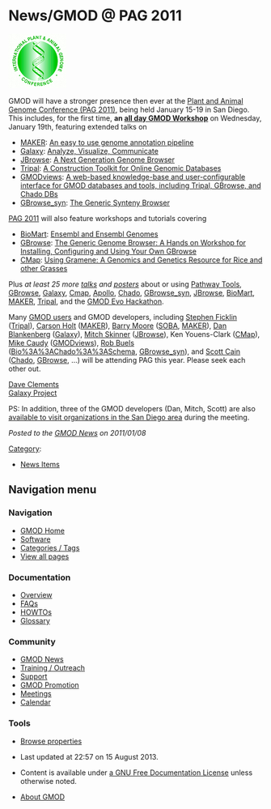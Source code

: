



<span id="top"></span>




# <span dir="auto">News/GMOD @ PAG 2011</span>











[<img src="https://raw.githubusercontent.com/GMOD/gmod.github.io/main/mediawiki/images/c/c2/Paglogo.gif" width="114"
height="107" alt="GMOD @ PAG 2011" />](../PAG_2011 "GMOD @ PAG 2011")



GMOD will have a stronger presence then ever at the [Plant and Animal
Genome Conference (PAG 2011)](../PAG_2011 "PAG 2011"), being held
January 15-19 in San Diego. This includes, for the first time, **an
<a href="http://www.intl-pag.org/19/19-gmod.html" class="external text"
rel="nofollow">all day GMOD Workshop</a>** on Wednesday, January 19th,
featuring extended talks on

- [MAKER](../MAKER.1 "MAKER"):
  <a href="http://www.intl-pag.org/19/19-gmod.html#MAKER#MAKER"
  class="external text" rel="nofollow">An easy to use genome annotation
  pipeline</a>
- [Galaxy](../Galaxy.1 "Galaxy"):
  <a href="http://www.intl-pag.org/19/19-gmod.html#Galaxy#Galaxy"
  class="external text" rel="nofollow">Analyze, Visualize, Communicate</a>
- [JBrowse](../JBrowse.1 "JBrowse"):
  <a href="http://www.intl-pag.org/19/19-gmod.html#JBrowse#JBrowse"
  class="external text" rel="nofollow">A Next Generation Genome
  Browser</a>
- [Tripal](../Tripal.1 "Tripal"):
  <a href="http://www.intl-pag.org/19/19-gmod.html#Tripal#Tripal"
  class="external text" rel="nofollow">A Construction Toolkit for Online
  Genomic Databases</a>
- [GMODviews](../GMODviews "GMODviews"):
  <a href="http://www.intl-pag.org/19/19-gmod.html#GMODviews#GMODviews"
  class="external text" rel="nofollow">A web-based knowledge-base and
  user-configurable interface for GMOD databases and tools, including
  Tripal, GBrowse, and Chado DBs</a>
- [GBrowse_syn](../GBrowse_syn.1 "GBrowse syn"): <a
  href="http://www.intl-pag.org/19/19-gmod.html#GBrowse_syn#GBrowse_syn"
  class="external text" rel="nofollow">The Generic Synteny Browser</a>

[PAG 2011](../PAG_2011 "PAG 2011") will also feature workshops and
tutorials covering

- [BioMart](../BioMart "BioMart"):
  <a href="http://www.intl-pag.org/19/abstracts/W29_PAGXIX_188.html"
  class="external text" rel="nofollow">Ensembl and Ensembl Genomes</a>
- [GBrowse](../GBrowse.1 "GBrowse"):
  <a href="http://www.intl-pag.org/19/19-gbrowse.html"
  class="external text" rel="nofollow">The Generic Genome Browser: A Hands
  on Workshop for Installing, Configuring and Using Your Own GBrowse</a>
- [CMap](../CMap.1 "CMap"):
  <a href="http://www.intl-pag.org/19/19-gramene.html"
  class="external text" rel="nofollow">Using Gramene: A Genomics and
  Genetics Resource for Rice and other Grasses</a>

Plus *at least 25 more
[talks](../PAG_2011#Projects_Using_GMOD_Components "PAG 2011") and
[posters](../PAG_2011#Posters "PAG 2011")* about or using
<a href="http://www.intl-pag.org/19/abstracts/C02_PAGXIX_903.html"
class="external text" rel="nofollow">Pathway Tools</a>,
<a href="http://www.intl-pag.org/19/abstracts/P08b_PAGXIX_828.html"
class="external text" rel="nofollow">GBrowse</a>,
[Galaxy](../Galaxy.1 "Galaxy"),
<a href="../Cmap.1" class="mw-redirect" title="Cmap">Cmap</a>,
[Apollo](../Apollo.1 "Apollo"),
<a href="../Chado" class="mw-redirect" title="Chado">Chado</a>,
[GBrowse_syn](../GBrowse_syn.1 "GBrowse syn"),
[JBrowse](../JBrowse.1 "JBrowse"), [BioMart](../BioMart "BioMart"),
[MAKER](../MAKER.1 "MAKER"), [Tripal](../Tripal.1 "Tripal"), and the
<a href="http://www.intl-pag.org/19/abstracts/P08a_PAGXIX_814.html"
class="external text" rel="nofollow">GMOD Evo Hackathon</a>.

Many [GMOD users](../PAG_2011#Projects_Using_GMOD_Components "PAG 2011")
and GMOD developers, including [Stephen
Ficklin](../User%3ASficklin "User%3ASficklin")
([Tripal](../Tripal.1 "Tripal")), [Carson
Holt](../User%3ACarsonholt "User%3ACarsonholt")
([MAKER](../MAKER.1 "MAKER")), [Barry
Moore](../User%3ABmoore "User%3ABmoore") ([SOBA](../SOBA.1 "SOBA"),
[MAKER](../MAKER.1 "MAKER")), [Dan
Blankenberg](../User%3ADanB "User%3ADanB") ([Galaxy](../Galaxy.1 "Galaxy")),
[Mitch Skinner](../User%3AMitchSkinner "User%3AMitchSkinner")
([JBrowse](../JBrowse.1 "JBrowse")), Ken Youens-Clark
([CMap](../CMap.1 "CMap")), [Mike Caudy](../User%3AMcaudy "User%3AMcaudy")
([GMODviews](../GMODviews "GMODviews")), [Rob
Buels](../User%3ARobertBuels "User%3ARobertBuels")
([Bio%3A%3AChado%3A%3ASchema](../Bio%3A%3AChado%3A%3ASchema "Bio%3A%3AChado%3A%3ASchema"),
[GBrowse_syn](../GBrowse_syn.1 "GBrowse syn")), and [Scott
Cain](../User%3AScott "User%3AScott")
(<a href="../Chado" class="mw-redirect" title="Chado">Chado</a>,
[GBrowse](../GBrowse.1 "GBrowse"), ...) will be attending PAG this year.
Please seek each other out.

[Dave Clements](../User%3AClements "User%3AClements")  
[Galaxy Project](../Galaxy.1 "Galaxy")

PS: In addition, three of the GMOD developers (Dan, Mitch, Scott) are
also [available to visit organizations in the San Diego
area](#GMOD_Roadshow_in_San_Diego) during the meeting.

  



*Posted to the [GMOD News](../GMOD_News "GMOD News") on 2011/01/08*






[Category](../Special%3ACategories "Special%3ACategories"):

- [News Items](../Category%3ANews_Items "Category%3ANews Items")






## Navigation menu






### 



<a href="../Main_Page"
style="background-image: url(../../images/GMOD-cogs.png);"
title="Visit the main page"></a>


### Navigation



- <span id="n-GMOD-Home">[GMOD Home](../Main_Page)</span>
- <span id="n-Software">[Software](../GMOD_Components)</span>
- <span id="n-Categories-.2F-Tags">[Categories /
  Tags](../Categories)</span>
- <span id="n-View-all-pages">[View all
  pages](../Special:AllPages)</span>




### Documentation



- <span id="n-Overview">[Overview](../Overview)</span>
- <span id="n-FAQs">[FAQs](../Category%3AFAQ)</span>
- <span id="n-HOWTOs">[HOWTOs](../Category%3AHOWTO)</span>
- <span id="n-Glossary">[Glossary](../Glossary)</span>




### Community



- <span id="n-GMOD-News">[GMOD News](../GMOD_News)</span>
- <span id="n-Training-.2F-Outreach">[Training /
  Outreach](../Training_and_Outreach)</span>
- <span id="n-Support">[Support](../Support)</span>
- <span id="n-GMOD-Promotion">[GMOD Promotion](../GMOD_Promotion)</span>
- <span id="n-Meetings">[Meetings](../Meetings)</span>
- <span id="n-Calendar">[Calendar](../Calendar)</span>




### Tools

- <span id="t-smwbrowselink"><a href="../Special%3ABrowse/News-2FGMOD_@_PAG_2011"
  rel="smw-browse">Browse properties</a></span>



- <span id="footer-info-lastmod">Last updated at 22:57 on 15 August
  2013.</span>
<!-- - <span id="footer-info-viewcount">10,542 page views.</span> -->
- <span id="footer-info-copyright">Content is available under
  <a href="http://www.gnu.org/licenses/fdl-1.3.html" class="external"
  rel="nofollow">a GNU Free Documentation License</a> unless otherwise
  noted.</span>

<!-- -->

- <span id="footer-places-about">[About
  GMOD](../GMOD%3AAbout "GMOD%3AAbout")</span>

<!-- -->





